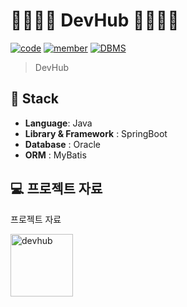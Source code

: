 
# 👨‍👩‍👦‍👦 DevHub 👨‍👩‍👦‍👦 



[![code](https://img.shields.io/badge/Code-Java-blue)](https://docs.python.org/3/license.html)
[![member](https://img.shields.io/badge/Project-Member-brightgreen)](https://github.com/NDjust/Generate-HeadLine/blob/Feature_README/README.md#participation-member)
[![DBMS](https://img.shields.io/badge/DBMS-Oracle-orange)](https://www.mysql.com/downloads/)


> DevHub

## 🔧 Stack
- **Language**: Java
- **Library & Framework** : SpringBoot
- **Database** : Oracle
- **ORM** : MyBatis

## 💻 프로젝트 자료
프로젝트 자료</p>
<img src="https://github.com/user-attachments/assets/b2fc1bac-6ed2-4600-bfee-24ed8346d7cb" alt="devhub" width="100"/>
